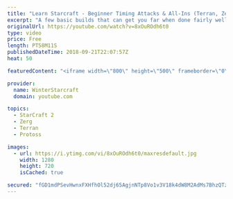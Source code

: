 ```yaml
---
title: "Learn Starcraft - Beginner Timing Attacks & All-Ins (Terran, Zerg & Protoss)"
excerpt: "A few basic builds that can get you far when done fairly well. Also important is how not to overextend and lose everything."
originalUrl: https://youtube.com/watch?v=8xOuROdh6t0
type: video
price: Free
length: PT58M11S
publishedDateTime: 2018-09-21T22:07:57Z
heat: 50

featuredContent: "<iframe width=\"800\" height=\"500\" frameborder=\"0\" src=\"https://www.youtube.com/embed/8xOuROdh6t0\" allow=\"accelerometer; autoplay; encrypted-media; gyroscope; picture-in-picture\" allowfullscreen></iframe>"

provider:
  name: WinterStarcraft
  domain: youtube.com

topics:
  - StarCraft 2
  - Zerg
  - Terran
  - Protoss

images:
  - url: https://i.ytimg.com/vi/8xOuROdh6t0/maxresdefault.jpg
    width: 1280
    height: 720
    isCached: true

secured: "fGD1mdPSevHwnxFXHfhOl52dj65AgjnNTp8Vo1v3V18k4dW8M2AdMs7BhzQTzsocOWj018vFY9C9k1+OPMWIrhl3Ph3d5oBYpSX5P07MrT60EHAJxR5esYnBYT1RhG+Wb+nw3yUjdxlJdBfv7WYoobmrZuWo66K6IhQ6QmYUVYH2uY6k7UA7yjetf8muzyLVLsGtn6O8xgHEe+Tv3DVvI7EqkO85hMJxq5g7pMXn+i1ryO2cMGFg7lIw+wG/7uBGOKQnVtkqEvxYn34F0GRssMFrRirD2Ern3XWg/8Hqn1EPTTrSte7EyUXpvjv4b2YjcO32G9P8UXbLFvPgfFUaHPq4/oZaAueRpYL0TfBQQZYpVXEITXlhcrtzPRohHgCig1sW3J4JABz3gMD/FjYZdszQ0At9thtB7TaxGd2hfsg=;5tYeh5aXKbOLcqiT7R/7Hw=="
---
```


